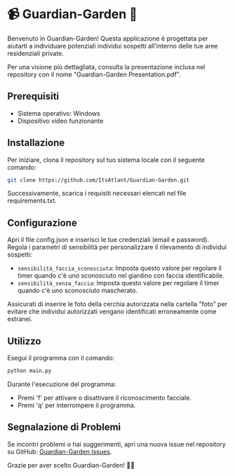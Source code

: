 # 📹 Guardian-Garden 🏡

Benvenuto in Guardian-Garden! Questa applicazione è progettata per aiutarti a individuare potenziali individui sospetti all'interno delle tue aree residenziali private.

Per una visione più dettagliata, consulta la presentazione inclusa nel repository con il nome "Guardian-Garden Presentation.pdf".

## Prerequisiti
- Sistema operativo: Windows
- Dispositivo video funzionante

## Installazione
Per iniziare, clona il repository sul tuo sistema locale con il seguente comando:

```bash
git clone https://github.com/ItsAtlant/Guardian-Garden.git
```

Successivamente, scarica i requisiti necessari elencati nel file requirements.txt.

## Configurazione
Apri il file config.json e inserisci le tue credenziali (email e password). Regola i parametri di sensibilità per personalizzare il rilevamento di individui sospetti:

- `sensibilità_faccia_sconosciuta`: Imposta questo valore per regolare il timer quando c'è uno sconosciuto nel giardino con faccia identificabile.
- `sensibilità_senza_faccia`: Imposta questo valore per regolare il timer quando c'è uno sconosciuto mascherato.

Assicurati di inserire le foto della cerchia autorizzata nella cartella "foto" per evitare che individui autorizzati vengano identificati erroneamente come estranei.

## Utilizzo
Esegui il programma con il comando:

```bash
python main.py
```

Durante l'esecuzione del programma:
- Premi 'f' per attivare o disattivare il riconoscimento facciale.
- Premi 'q' per interrompere il programma.

## Segnalazione di Problemi
Se incontri problemi o hai suggerimenti, apri una nuova issue nel repository su GitHub: [Guardian-Garden Issues](https://github.com/ItsAtlant/Guardian-Garden/issues).

Grazie per aver scelto Guardian-Garden! 🌳👀
